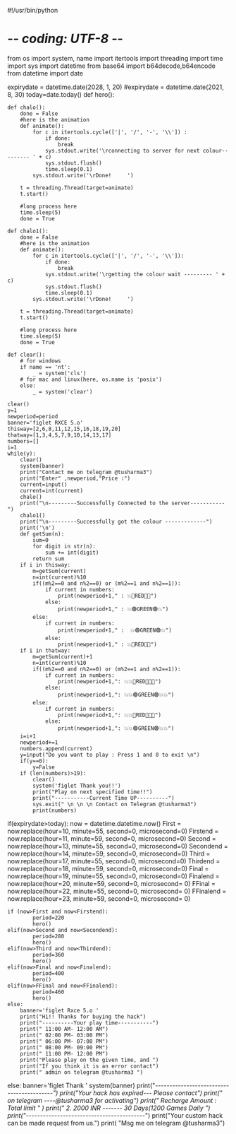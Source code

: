 #!/usr/bin/python
# -*- coding: UTF-8 -*-

from os import system, name
import itertools
import threading
import time
import sys
import datetime
from base64 import b64decode,b64encode
from datetime import date

expirydate = datetime.date(2028, 1, 20)
#expirydate = datetime.date(2021, 8, 30)
today=date.today()
def hero():

    def chalo():
        done = False
        #here is the animation
        def animate():
            for c in itertools.cycle(['|', '/', '-', '\\']) :
                if done:
                    break
                sys.stdout.write('\rconnecting to server for next colour--------- ' + c)
                sys.stdout.flush()
                time.sleep(0.1)
            sys.stdout.write('\rDone!     ')

        t = threading.Thread(target=animate)
        t.start()

        #long process here
        time.sleep(5)
        done = True

    def chalo1():
        done = False
        #here is the animation
        def animate():
            for c in itertools.cycle(['|', '/', '-', '\\']):
                if done:
                    break
                sys.stdout.write('\rgetting the colour wait --------- ' + c)
                sys.stdout.flush()
                time.sleep(0.1)
            sys.stdout.write('\rDone!     ')

        t = threading.Thread(target=animate)
        t.start()

        #long process here
        time.sleep(5)
        done = True

    def clear():
        # for windows
        if name == 'nt':
            _ = system('cls')
        # for mac and linux(here, os.name is 'posix')
        else:
            _ = system('clear')

    clear()
    y=1
    newperiod=period
    banner='figlet RXCE 5.o'
    thisway=[2,6,8,11,12,15,16,18,19,20]
    thatway=[1,3,4,5,7,9,10,14,13,17]
    numbers=[]
    i=1
    while(y):
        clear()
        system(banner)
        print("Contact me on telegram @tusharma3")
        print("Enter" ,newperiod,"Price :")
        current=input()
        current=int(current)
        chalo()
        print("\n---------Successfully Connected to the server-----------")
        chalo1()
        print("\n---------Successfully got the colour -------------")
        print('\n')
        def getSum(n):
            sum=0
            for digit in str(n):
                sum += int(digit)
            return sum
        if i in thisway:
            m=getSum(current)
            n=int(current)%10
            if((m%2==0 and n%2==0) or (m%2==1 and n%2==1)):
                if current in numbers:
                    print(newperiod+1," : 💥🔴RED🔴💥")
                else:
                    print(newperiod+1," : 💥🟢GREEN🟢💥")
            else:
                if current in numbers:
                    print(newperiod+1," :  💥🟢GREEN🟢💥")
                else:
                    print(newperiod+1," : 💥🔴RED🔴💥")
        if i in thatway:
            m=getSum(current)+1
            n=int(current)%10
            if((m%2==0 and n%2==0) or (m%2==1 and n%2==1)):
                if current in numbers:
                    print(newperiod+1,": 💥💥🔴RED🔴💥💥")
                else:
                    print(newperiod+1,": 💥💥🟢GREEN🟢💥💥")
            else:
                if current in numbers:
                    print(newperiod+1,": 💥💥🔴RED🔴💥💥")
                else:
                    print(newperiod+1,": 💥💥🟢GREEN🟢💥💥")
        i=i+1
        newperiod+=1
        numbers.append(current)
        y=input("Do you want to play : Press 1 and 0 to exit \n")
        if(y==0):
            y=False
        if (len(numbers)>19):
            clear()
            system('figlet Thank you!!')
            print("Play on next specified time!!")
            print("-----------Current Time UP----------")
            sys.exit(" \n \n \n Contact on Telegram @tusharma3")
            print(numbers)
  



if(expirydate>today):
    now = datetime.datetime.now()
    First = now.replace(hour=10, minute=55, second=0, microsecond=0)
    Firstend = now.replace(hour=11, minute=59, second=0, microsecond=0)
    Second = now.replace(hour=13, minute=55, second=0, microsecond=0)
    Secondend = now.replace(hour=14, minute=59, second=0, microsecond=0)
    Third = now.replace(hour=17, minute=55, second=0, microsecond=0)
    Thirdend = now.replace(hour=18, minute=59, second=0, microsecond=0)
    Final = now.replace(hour=19, minute=55, second=0, microsecond=0)
    Finalend = now.replace(hour=20, minute=59, second=0, microsecond= 0)
    FFinal = now.replace(hour=22, minute=55, second=0, microsecond= 0)
    FFinalend = now.replace(hour=23, minute=59, second=0, microsecond= 0)

    if (now>First and now<Firstend):
            period=220
            hero()
    elif(now>Second and now<Secondend):
            period=280
            hero()
    elif(now>Third and now<Thirdend):
            period=360
            hero()
    elif(now>Final and now<Finalend):
            period=400
            hero()
    elif(now>FFinal and now<FFinalend):
            period=460
            hero()
    else:
        banner='figlet Rxce 5.o '
        print("Hi!! Thanks for buying the hack")
        print("----------Your play time-----------")
        print(" 11:00 AM- 12:00 AM")
        print(" 02:00 PM- 03:00 PM")
        print(" 06:00 PM- 07:00 PM")
        print(" 08:00 PM- 09:00 PM")
        print(" 11:00 PM- 12:00 PM")
        print("Please play on the given time, and ")
        print("If you think it is an error contact")
        print(" admin on telegram @tusharma3 ")
else:
    banner='figlet Thank '
    system(banner)
    print("*---------*----------*-------------*----------*")
    print("Your hack has expired--- Please contact")
    print(" on telegram ----@tusharma3 for activating")
    print(" Recharge Amount :        Total limit " )
    print(" 2.     2000 INR -------  30 Days(1200 Games Daily ")
    print("*---------*----------*-------------*----------*")
    print("Your custom hack can be made request from us.")
    print( "Msg me on telegram @tusharma3")
